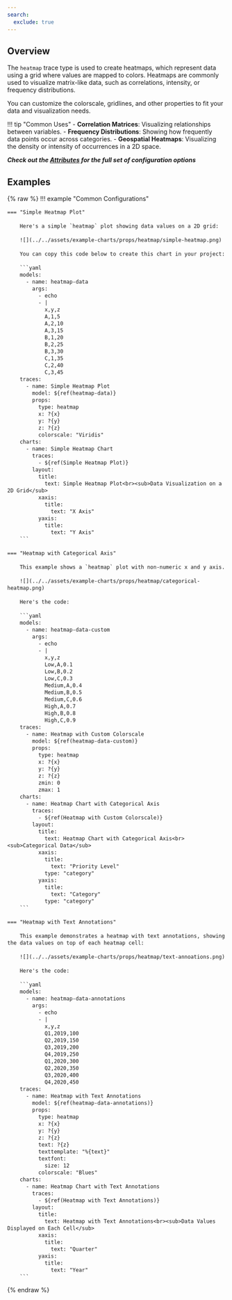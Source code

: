 ```yaml
---
search:
  exclude: true
---
```

<!--start-->
## Overview

The `heatmap` trace type is used to create heatmaps, which represent data using a grid where values are mapped to colors. Heatmaps are commonly used to visualize matrix-like data, such as correlations, intensity, or frequency distributions.

You can customize the colorscale, gridlines, and other properties to fit your data and visualization needs.

!!! tip "Common Uses"
    - **Correlation Matrices**: Visualizing relationships between variables.
    - **Frequency Distributions**: Showing how frequently data points occur across categories.
    - **Geospatial Heatmaps**: Visualizing the density or intensity of occurrences in a 2D space.

_**Check out the [Attributes](../configuration/Trace/Props/Heatmap/#attributes) for the full set of configuration options**_

## Examples

{% raw %}
!!! example "Common Configurations"

    === "Simple Heatmap Plot"

        Here's a simple `heatmap` plot showing data values on a 2D grid:

        ![](../../assets/example-charts/props/heatmap/simple-heatmap.png)

        You can copy this code below to create this chart in your project:

        ```yaml
        models:
          - name: heatmap-data
            args:
              - echo
              - |
                x,y,z
                A,1,5
                A,2,10
                A,3,15
                B,1,20
                B,2,25
                B,3,30
                C,1,35
                C,2,40
                C,3,45
        traces:
          - name: Simple Heatmap Plot
            model: ${ref(heatmap-data)}
            props:
              type: heatmap
              x: ?{x}
              y: ?{y}
              z: ?{z}
              colorscale: "Viridis"
        charts:
          - name: Simple Heatmap Chart
            traces:
              - ${ref(Simple Heatmap Plot)}
            layout:
              title:
                text: Simple Heatmap Plot<br><sub>Data Visualization on a 2D Grid</sub>
              xaxis:
                title:
                  text: "X Axis"
              yaxis:
                title:
                  text: "Y Axis"
        ```

    === "Heatmap with Categorical Axis"

        This example shows a `heatmap` plot with non-numeric x and y axis. 

        ![](../../assets/example-charts/props/heatmap/categorical-heatmap.png)

        Here's the code:

        ```yaml
        models:
          - name: heatmap-data-custom
            args:
              - echo
              - |
                x,y,z
                Low,A,0.1
                Low,B,0.2
                Low,C,0.3
                Medium,A,0.4
                Medium,B,0.5
                Medium,C,0.6
                High,A,0.7
                High,B,0.8
                High,C,0.9
        traces:
          - name: Heatmap with Custom Colorscale
            model: ${ref(heatmap-data-custom)}
            props:
              type: heatmap
              x: ?{x}
              y: ?{y}
              z: ?{z}
              zmin: 0
              zmax: 1
        charts:
          - name: Heatmap Chart with Categorical Axis
            traces:
              - ${ref(Heatmap with Custom Colorscale)}
            layout:
              title:
                text: Heatmap Chart with Categorical Axis<br><sub>Categorical Data</sub>
              xaxis:
                title:
                  text: "Priority Level"
                type: "category"
              yaxis:
                title:
                  text: "Category"
                type: "category"
        ```

    === "Heatmap with Text Annotations"

        This example demonstrates a heatmap with text annotations, showing the data values on top of each heatmap cell:

        ![](../../assets/example-charts/props/heatmap/text-annoations.png)

        Here's the code:

        ```yaml
        models:
          - name: heatmap-data-annotations
            args:
              - echo
              - |
                x,y,z
                Q1,2019,100
                Q2,2019,150
                Q3,2019,200
                Q4,2019,250
                Q1,2020,300
                Q2,2020,350
                Q3,2020,400
                Q4,2020,450
        traces:
          - name: Heatmap with Text Annotations
            model: ${ref(heatmap-data-annotations)}
            props:
              type: heatmap
              x: ?{x}
              y: ?{y}
              z: ?{z}
              text: ?{z}
              texttemplate: "%{text}"
              textfont:
                size: 12
              colorscale: "Blues"
        charts:
          - name: Heatmap Chart with Text Annotations
            traces:
              - ${ref(Heatmap with Text Annotations)}
            layout:
              title:
                text: Heatmap with Text Annotations<br><sub>Data Values Displayed on Each Cell</sub>
              xaxis:
                title:
                  text: "Quarter"
              yaxis:
                title:
                  text: "Year"
        ```

{% endraw %}
<!--end-->